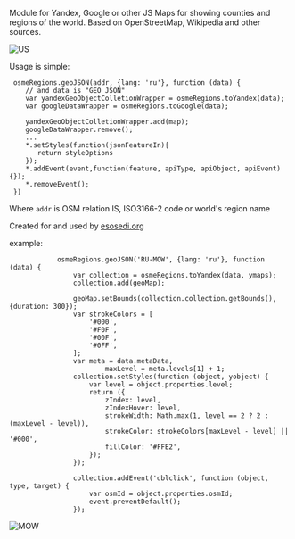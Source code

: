 Module for Yandex, Google or other JS Maps for showing counties and regions of the world.
Based on OpenStreetMap, Wikipedia and other sources.

![US](http://kashey.ru/maps/osme/img/r2.png)

Usage is simple:
```
 osmeRegions.geoJSON(addr, {lang: 'ru'}, function (data) {
    // and data is "GEO JSON"
    var yandexGeoObjectColletionWrapper = osmeRegions.toYandex(data);
    var googleDataWrapper = osmeRegions.toGoogle(data);

    yandexGeoObjectColletionWrapper.add(map);
    googleDataWrapper.remove();
    ...
    *.setStyles(function(jsonFeatureIn){
       return styleOptions
    });
    *.addEvent(event,function(feature, apiType, apiObject, apiEvent){});
    *.removeEvent();
 })
```
Where `addr` is OSM relation IS, ISO3166-2 code or world's region name

Created for and used by [esosedi.org](http://ru.esosedi.org)

example:
```
            osmeRegions.geoJSON('RU-MOW', {lang: 'ru'}, function (data) {
                var collection = osmeRegions.toYandex(data, ymaps);
                collection.add(geoMap);

                geoMap.setBounds(collection.collection.getBounds(), {duration: 300});
                var strokeColors = [
                    '#000',
                    '#F0F',
                    '#00F',
                    '#0FF',
                ];
                var meta = data.metaData,
                        maxLevel = meta.levels[1] + 1;
                collection.setStyles(function (object, yobject) {
                    var level = object.properties.level;
                    return ({
                        zIndex: level,
                        zIndexHover: level,
                        strokeWidth: Math.max(1, level == 2 ? 2 : (maxLevel - level)),
                        strokeColor: strokeColors[maxLevel - level] || '#000',
                        fillColor: '#FFE2',
                    });
                });

                collection.addEvent('dblclick', function (object, type, target) {
                    var osmId = object.properties.osmId;
                    event.preventDefault();
                });
```

![MOW](http://kashey.ru/maps/osme/img/r1.png)